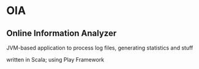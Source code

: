 OIA
===
Online Information Analyzer
---
JVM-based application to process log files, generating statistics and stuff

written in Scala; using Play Framework

